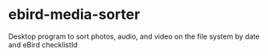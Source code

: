 # ebird-media-sorter
Desktop program to sort photos, audio, and video on the file system by date and eBird checklistId
